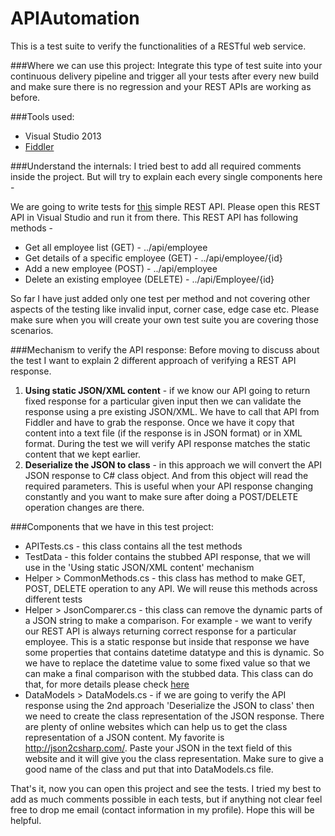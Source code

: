APIAutomation
=============

This is a test suite to verify the functionalities of a RESTful web service.

###Where we can use this project:
Integrate this type of test suite into your continuous delivery pipeline and trigger all your tests after every new build and make sure there is no regression and your REST APIs are working as before. 

###Tools used: 
* Visual Studio 2013 
* [Fiddler](http://www.telerik.com/fiddler)

###Understand the internals:
I tried best to add all required comments inside the project. But will try to explain each every single components here -

We are going to write tests for [this](https://github.com/pritamkarmakar/REST-API) simple REST API. Please open this REST API in Visual Studio and run it from there. This REST API has following methods -
* Get all employee list (GET) - ../api/employee
* Get details of a specific employee (GET) - ../api/employee/{id}
* Add a new employee (POST) - ../api/employee
* Delete an existing employee (DELETE) - ../api/Employee/{id}

So far I have just added only one test per method and not covering other aspects of the testing like invalid input, corner case, edge case etc. Please make sure when you will create your own test suite you are covering those scenarios.

###Mechanism to verify the API response:
Before moving to discuss about the test I want to explain 2 different approach of verifying a REST API response.

1. **Using static JSON/XML content** - if we know our API going to return fixed response for a particular given input then we can validate the response using a pre existing JSON/XML. We have to call that API from Fiddler and have to grab the response. Once we have it copy that content into a text file (if the response is in JSON format) or in XML format. During the test we will verify API response matches the static content that we kept earlier.
2. **Deserialize the JSON to class** - in this approach we will convert the API JSON response to C# class object. And from this object will read the required parameters. This is useful when your API response changing constantly and you want to make sure after doing a POST/DELETE operation changes are there.

###Components that we have in this test project:
* APITests.cs - this class contains all the test methods
* TestData - this folder contains the stubbed API response, that we will use in the 'Using static JSON/XML content' mechanism
* Helper > CommonMethods.cs - this class has method to make GET, POST, DELETE operation to any API. We will reuse this methods across different tests
* Helper > JsonComparer.cs - this class can remove the dynamic parts of a JSON string to make a comparison. For example - we want to verify our REST API is always returning correct response for a particular employee. This is a static response but inside that response we have some properties that contains datetime datatype and this is dynamic. So we have to replace the datetime value to some fixed value so that we can make a final comparison with the stubbed data. This class can do that, for more details please check [here](https://github.com/pritamkarmakar/JSONComparer)
* DataModels > DataModels.cs - if we are going to verify the API response using the 2nd approach 'Deserialize the JSON to class' then we need to create the class representation of the JSON response. There are plenty of online websites which can help us to get the class representation of a JSON content. My favorite is http://json2csharp.com/. Paste your JSON in the text field of this website and it will give you the class representation. Make sure to give a good name of the class and put that into DataModels.cs file.


That's it, now you can open this project and see the tests. I tried my best to add as much comments possible in each tests, but if anything not clear feel free to drop me email (contact information in my profile). Hope this will be helpful.
